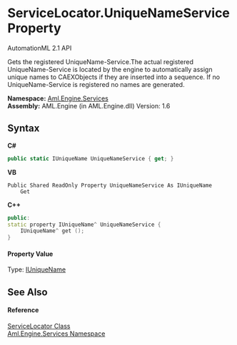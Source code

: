 # ServiceLocator.UniqueNameService Property 
AutomationML 2.1 API 

Gets the registered UniqueName-Service.The actual registered UniqueName-Service is located by the engine to automatically assign unique names to CAEXObjects if they are inserted into a sequence. If no UniqueName-Service is registered no names are generated.

**Namespace:**&nbsp;<a href="N_Aml_Engine_Services">Aml.Engine.Services</a><br />**Assembly:**&nbsp;AML.Engine (in AML.Engine.dll) Version: 1.6

## Syntax

**C#**<br />
``` C#
public static IUniqueName UniqueNameService { get; }
```

**VB**<br />
``` VB
Public Shared ReadOnly Property UniqueNameService As IUniqueName
	Get
```

**C++**<br />
``` C++
public:
static property IUniqueName^ UniqueNameService {
	IUniqueName^ get ();
}
```


#### Property Value
Type: <a href="T_Aml_Engine_Services_Interfaces_IUniqueName">IUniqueName</a>

## See Also


#### Reference
<a href="T_Aml_Engine_Services_ServiceLocator">ServiceLocator Class</a><br /><a href="N_Aml_Engine_Services">Aml.Engine.Services Namespace</a><br />